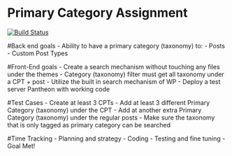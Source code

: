 # Primary Category Assignment

[![Build Status](https://travis-ci.org/carl-alberto/Primary-Category-Assignment.svg?branch=master)](https://travis-ci.org/carl-alberto/Primary-Category-Assignment)

#Back end goals
	- Ability to have a primary category (taxonomy) to:
		- Posts
		- Custom Post Types

#Front-End goals
	- Create a search mechanism without touching any files under the themes
	- Category (taxonomy) filter must get all taxonomy under a CPT + post
	- Utilize the built in search mechanism of WP
	- Deploy a test server Pantheon with working code

#Test Cases
	- Create at least 3 CPTs
	- Add at least 3 different  Primary Category (taxonomy) under the CPT
	- Add at another extra Primary Category (taxonomy) under the regular posts
	- Make sure the taxonomy that is only tagged as primary category can be searched

#Time Tracking
	- Planning and strategy
	- Coding
	- Testing and fine tuning
	- Goal Met!
